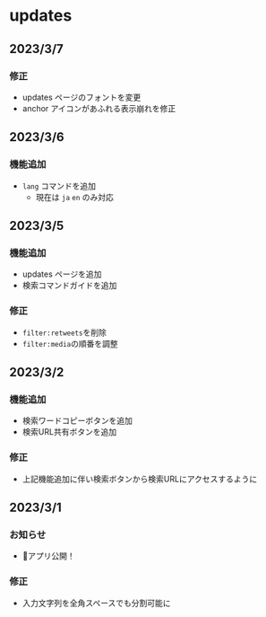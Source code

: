 # updates

## 2023/3/7

### 修正

- updates ページのフォントを変更
- anchor アイコンがあふれる表示崩れを修正

## 2023/3/6

### 機能追加

- `lang` コマンドを追加
  - 現在は `ja` `en` のみ対応

## 2023/3/5

### 機能追加

- updates ページを追加
- 検索コマンドガイドを追加

### 修正

- `filter:retweets`を削除
- `filter:media`の順番を調整

## 2023/3/2

### 機能追加

- 検索ワードコピーボタンを追加
- 検索URL共有ボタンを追加

### 修正

- 上記機能追加に伴い検索ボタンから検索URLにアクセスするように

## 2023/3/1

### お知らせ

- 🎉アプリ公開！

### 修正

- 入力文字列を全角スペースでも分割可能に
